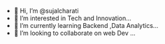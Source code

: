 - 👋 Hi, I’m @sujalcharati
- 👀 I’m interested in Tech and Innovation...
- 🌱 I’m currently learning Backend ,Data Analytics...
- 💞️ I’m looking to collaborate on web Dev ...




